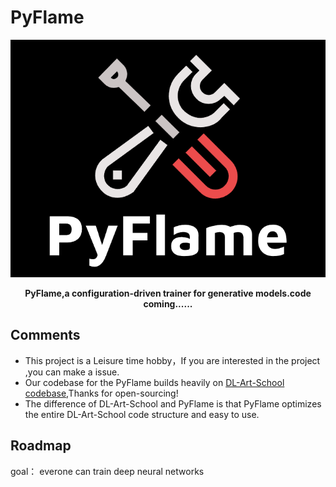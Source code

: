 # PyFlame






<p align="center">
  <img src="./assets/pyflame_gihtub.png" alt="pyflame logo"></a>
</p>

<div align="center">

 <strong>PyFlame,a configuration-driven trainer for generative models.code coming......</strong>
</div>







## Comments

- This project is a Leisure time hobby，If you are interested in the project ,you can make a issue.
- Our codebase for the PyFlame builds heavily on [DL-Art-School codebase](https://github.com/neonbjb/DL-Art-School),Thanks for open-sourcing! 
- The difference of DL-Art-School and PyFlame is that PyFlame optimizes the entire DL-Art-School code structure and easy to use.
  
## Roadmap
goal： everone can train deep neural networks
